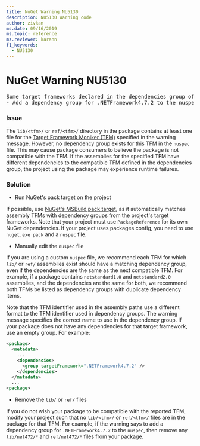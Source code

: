 ```yaml
---
title: NuGet Warning NU5130
description: NU5130 Warning code
author: zivkan
ms.date: 09/16/2019
ms.topic: reference
ms.reviewer: karann
f1_keywords:
  - NU5130
---
```


# NuGet Warning NU5130

<pre>Some target frameworks declared in the dependencies group of the nuspec and the lib/ref folder have compatible matches, but not exact matches in the other location. Unless intentional, consult the list of actions below:
- Add a dependency group for .NETFramework4.7.2 to the nuspec</pre>

### Issue

The `lib/<tfm>/` or `ref/<tfm>/` directory in the package contains at least one file for the [Target Framework Moniker (TFM)](../target-frameworks.md) specified in the warning message. However, no dependency group exists for this TFM in the `nuspec` file. This may cause package consumers to believe the package is not compatible with the TFM. If the assemblies for the specified TFM have different dependencies to the compatible TFM defined in the dependencies group, the project using the package may experience runtime failures.

### Solution

* Run NuGet's pack target on the project

If possible, use [NuGet's MSBuild pack target](../msbuild-targets.md), as it automatically matches assembly TFMs with dependency groups from the project's target frameworks. Note that your project must use `PackageReference` for its own NuGet dependencies. If your project uses packages.config, you need to use `nuget.exe pack` and a `nuspec` file.

* Manually edit the `nuspec` file

If you are using a custom `nuspec` file, we recommend each TFM for which `lib/` or `ref/` assemblies exist should have a matching dependency group, even if the dependencies are the same as the next compatible TFM. For example, if a package contains `netstandard1.0` and `netstandard2.0` assemblies, and the dependencies are the same for both, we recommend both TFMs be listed as dependency groups with duplicate dependency items.

Note that the TFM identifier used in the assembly paths use a different format to the TFM identifier used in dependency groups. The warning message specifies the correct name to use in the dependency group. If your package does not have any dependencies for that target framework, use an empty group. For example:

```xml
<package>
  <metadata>
    ...
    <dependencies>
      <group targetFramework=".NETFramework4.7.2" />
    </dependencies>
  </metadata>
  ...
<package>
```

* Remove the `lib/` or `ref/` files

If you do not wish your package to be compatible with the reported TFM, modify your project such that no `lib/<tfm>/` or `ref/<tfm>/` files are in the package for that TFM. For example, if the warning says to add a dependency group for `.NETFramework4.7.2` to the `nuspec`, then remove any `lib/net472/*` and `ref/net472/*` files from your package.
